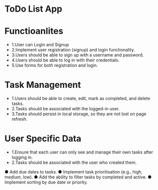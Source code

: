 # ToDo List App


# Functioanlites

* 1.User can Login and Signup
* 2.Implement user registration (signup) and login functionality.
* 3.Users should be able to sign up with a username and password.
* 4.Users should be able to log in with their credentials.
* 5.Use forms for both registration and login.

# Task Management
* 1.Users should be able to create, edit, mark as completed, and delete tasks.
* 2.Tasks should be associated with the logged-in user.
* 3.Tasks should persist in local storage, so they are not lost on page refresh.

# User Specific Data
* 1.Ensure that each user can only see and manage their own tasks after logging in.
* 2.Tasks should be associated with the user who created them.



 ● Add due dates to tasks.
 ● Implement task prioritisation (e.g., high, medium, low).
 ● Add the ability to filter tasks by completed and active.
 ● Implement sorting by due date or priority.
